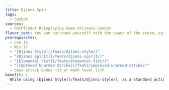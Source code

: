 ```yaml
---
title: Djinni Spin
tags:
  - Combat
sources:
  - Pathfinder Roleplaying Game Ultimate Combat
flavor_text: You can surround yourself with the power of the storm, spinning like a hurricane to unleash a violent blast of electrical energy.
prerequisites:
  - Con 15
  - Wis 17
  - "[Djinni Style](/feats/djinni-style/)"
  - "[Djinni Spirit](/feats/djinni-spirit/)"
  - "[Elemental Fist](/feats/elemental-fist/)"
  - "[Improved Unarmed Strike](/feats/improved-unarmed-strike/)"
  - base attack bonus +13 or monk level 11th
benefit: |
  While using [Djinni Style](/feats/djinni-style/), as a standard action you can spend two [Elemental Fist](/feats/elemental-fist/) attempts to surround yourself with a whirlwind of electrified air. Creatures adjacent to you take your unarmed strike damage plus the electricity damage from your [Elemental Fist](/feats/elemental-fist/) and are deafened for 1d4 rounds. A successful Fortitude save (DC 10 + 1/2 your character level + your Wis modifier) reduces the damage by half and prevents a target from being deafened.
---
```


